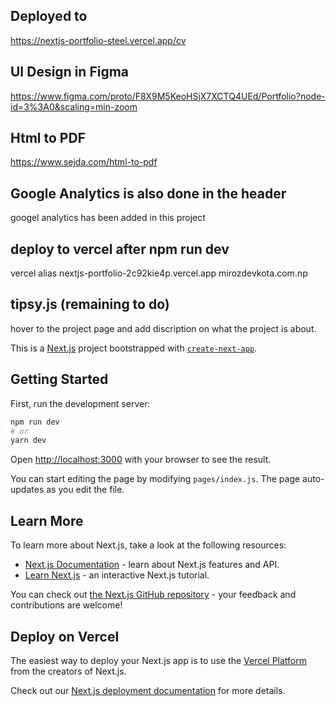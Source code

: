 ## Deployed to
https://nextjs-portfolio-steel.vercel.app/cv

## UI Design in Figma
https://www.figma.com/proto/F8X9M5KeoHSjX7XCTQ4UEd/Portfolio?node-id=3%3A0&scaling=min-zoom

## Html to PDF
https://www.sejda.com/html-to-pdf

## Google Analytics is also done in the header
googel analytics has been added in this project

## deploy to vercel after npm run dev
vercel alias nextjs-portfolio-2c92kie4p.vercel.app  mirozdevkota.com.np

## tipsy.js (remaining to do)
hover to the project page and add discription on what the project is about.

This is a [Next.js](https://nextjs.org/) project bootstrapped with [`create-next-app`](https://github.com/vercel/next.js/tree/canary/packages/create-next-app).

## Getting Started

First, run the development server:

```bash
npm run dev
# or
yarn dev
```

Open [http://localhost:3000](http://localhost:3000) with your browser to see the result.

You can start editing the page by modifying `pages/index.js`. The page auto-updates as you edit the file.

## Learn More

To learn more about Next.js, take a look at the following resources:

- [Next.js Documentation](https://nextjs.org/docs) - learn about Next.js features and API.
- [Learn Next.js](https://nextjs.org/learn) - an interactive Next.js tutorial.

You can check out [the Next.js GitHub repository](https://github.com/vercel/next.js/) - your feedback and contributions are welcome!

## Deploy on Vercel

The easiest way to deploy your Next.js app is to use the [Vercel Platform](https://vercel.com/import?utm_medium=default-template&filter=next.js&utm_source=create-next-app&utm_campaign=create-next-app-readme) from the creators of Next.js.

Check out our [Next.js deployment documentation](https://nextjs.org/docs/deployment) for more details.
